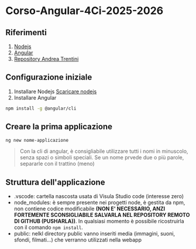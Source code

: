 # Corso-Angular-4Ci-2025-2026

## Riferimenti

1. [Nodejs](https://nodejs.org/en)
2. [Angular](https://angular.dev/)
3. [Repository Andrea Trentini](https://github.com/andreatrentini/Corso-Angular-4Ci-2025-2026)

## Configurazione iniziale

1. Installare Nodejs [Scaricare nodejs](https://nodejs.org/en)
2. Installare Angular 
```bash
npm install -g @angular/cli
```

## Creare la prima applicazione
```bash
ng new nome-applicazione
```

> Con la cli di angular, è consigliabile utilizzare tutti i nomi in minuscolo, senza spazi o simboli speciali. Se un nome prvede due o più parole, separarle con il trattino (meno)

## Struttura dell'applicazione
- .vscode: cartella nascosta usata di Visula Studio code (interesse zero)
- node_modules: è sempre presente nei progetti node, è gestita da npm, non contiene codice modificabile **(NON E' NECESSARIO, ANZI FORTEMENTE SCONSIGLIABILE SALVARLA NEL REPOSITORY REMOTO DI GITHUB (PUSHARLA))**. In qualsiasi momento è possibile ricostruirla con il comando `npm install`.
- public: nelkl directory public vanno inseriti media (immagini, suoni, sfondi, filmati...) che verranno utilizzati nella webapp
